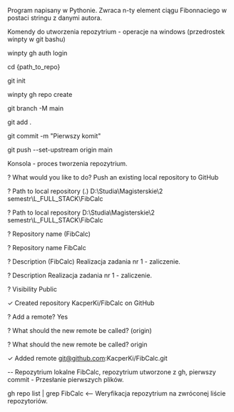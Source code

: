 Program napisany w Pythonie.
Zwraca n-ty element ciągu Fibonnaciego w postaci stringu z danymi autora.

Komendy do utworzenia repozytrium - operacje na windows (przedrostek winpty w git bashu)

 winpty gh auth login 

 cd {path_to_repo}

 git init

 winpty gh repo create

 git branch -M main

 git add .

 git commit -m "Pierwszy komit"

 git push --set-upstream origin main

Konsola - proces tworzenia repozytrium. 

 ? What would you like to do? Push an existing local repository to GitHub

 ? Path to local repository (.) D:\Studia\Magisterskie\2 semestr\L_FULL_STACK\FibCalc

 ? Path to local repository D:\Studia\Magisterskie\2 semestr\L_FULL_STACK\FibCalc

 ? Repository name (FibCalc)

 ? Repository name FibCalc

 ? Description (FibCalc) Realizacja zadania nr 1 - zaliczenie.

 ? Description Realizacja zadania nr 1 - zaliczenie.

 ? Visibility Public

 ✓ Created repository KacperKi/FibCalc on GitHub

 ? Add a remote? Yes

 ? What should the new remote be called? (origin)

 ? What should the new remote be called? origin

 ✓ Added remote git@github.com:KacperKi/FibCalc.git


-- Repozytrium lokalne FibCalc, repozytrium utworzone z gh, pierwszy commit - Przesłanie pierwszych plików.


gh repo list | grep FibCalc  <-- Weryfikacja repozytrium na zwróconej liście repozytoriów.